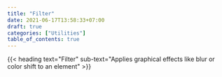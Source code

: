 ```yaml
---
title: "Filter"
date: 2021-06-17T13:58:33+07:00
draft: true
categories: ["Utilities"]
table_of_contents: true
---
```


{{< heading text="Filter" sub-text="Applies graphical effects like blur or color shift to an element" >}}